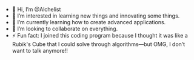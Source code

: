- 👋 Hi, I’m @Alchelist  
- 👀 I’m interested in learning new things and innovating some things.  
- 🌱 I’m currently learning how to create advanced applications.  
- 💞️ I’m looking to collaborate on everything.  
- ⚡ Fun fact: I joined this coding program because I thought it was like a Rubik's Cube that I could solve through algorithms—but OMG, I don’t want to talk anymore!!


<!---
Alchelist/Alchelist is a ✨ special ✨ repository because its `README.md` (this file) appears on your GitHub profile.
You can click the Preview link to take a look at your changes.
--->
